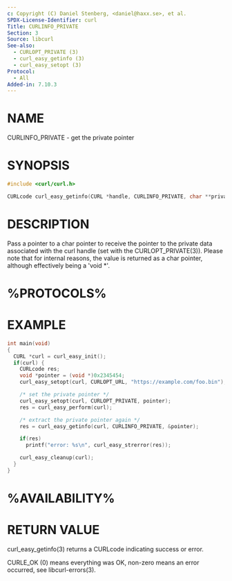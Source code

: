 ```yaml
---
c: Copyright (C) Daniel Stenberg, <daniel@haxx.se>, et al.
SPDX-License-Identifier: curl
Title: CURLINFO_PRIVATE
Section: 3
Source: libcurl
See-also:
  - CURLOPT_PRIVATE (3)
  - curl_easy_getinfo (3)
  - curl_easy_setopt (3)
Protocol:
  - All
Added-in: 7.10.3
---
```


# NAME

CURLINFO_PRIVATE - get the private pointer

# SYNOPSIS

~~~c
#include <curl/curl.h>

CURLcode curl_easy_getinfo(CURL *handle, CURLINFO_PRIVATE, char **private);
~~~

# DESCRIPTION

Pass a pointer to a char pointer to receive the pointer to the private data
associated with the curl handle (set with the CURLOPT_PRIVATE(3)).
Please note that for internal reasons, the value is returned as a char
pointer, although effectively being a 'void *'.

# %PROTOCOLS%

# EXAMPLE

~~~c
int main(void)
{
  CURL *curl = curl_easy_init();
  if(curl) {
    CURLcode res;
    void *pointer = (void *)0x2345454;
    curl_easy_setopt(curl, CURLOPT_URL, "https://example.com/foo.bin");

    /* set the private pointer */
    curl_easy_setopt(curl, CURLOPT_PRIVATE, pointer);
    res = curl_easy_perform(curl);

    /* extract the private pointer again */
    res = curl_easy_getinfo(curl, CURLINFO_PRIVATE, &pointer);

    if(res)
      printf("error: %s\n", curl_easy_strerror(res));

    curl_easy_cleanup(curl);
  }
}
~~~

# %AVAILABILITY%

# RETURN VALUE

curl_easy_getinfo(3) returns a CURLcode indicating success or error.

CURLE_OK (0) means everything was OK, non-zero means an error occurred, see
libcurl-errors(3).
